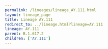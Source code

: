 ```yaml
---
permalink: /lineages/lineage_AY.111.html
layout: lineage_page
title: Lineage AY.111
redirect_to: ../lineage.html?lineage=AY.111
lineage: AY.111
parent: B.1.617.2
children: ['AY.111']
---
```

